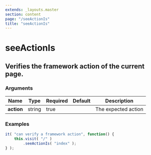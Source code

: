 ```yaml
---
extends: _layouts.master
section: content
page: "/seeActionIs"
title: "seeActionIs"
---
```

        
<h1 class="title is-1">seeActionIs</h1>
<h2 class="subtitle is-4">
    Verifies the framework action of the current page.
</h2>

<h3 class="subtitle is-5">Arguments</h3>
<table class="table">
    <thead>
        <tr>
            <th>Name</th>
            <th>Type</th>
            <th>Required</th>
            <th>Default</th>
            <th>Description</th>
        </tr>
    </thead>
    <tbody>
        <tr>
            <td class="title is-5"><strong>action</strong></td>
            <td class="title is-5">string</td>
            <td class="title is-5">true</td>
            <td class="title is-5"></td>
            <td class="title is-5">The expected action</td>
        </tr>
    </tbody>
</table>

<h3 class="subtitle is-5">Examples</h3>

```js
it( "can verify a framework action", function() {
    this.visit( "/" )
        .seeActionIs( "index" );
} );
```